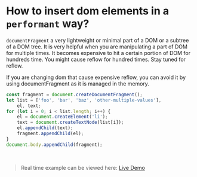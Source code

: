 # How to insert dom elements in a `performant` way?	

`documentFragment` a very lightweight or minimal part of a DOM or a subtree of a DOM tree. It is very helpful when you are manipulating a part of DOM for multiple times. It becomes expensive to hit a certain portion of DOM for hundreds time. You might cause reflow for hundred times. Stay tuned for reflow.

If you are changing dom that cause expensive reflow, you can avoid it by using documentFragment as it is managed in the memory.

```js
const fragment = document.createDocumentFragment();
let list = ['foo', 'bar', 'baz', 'other-multiple-values'],
    el, text;
for (let i = 0; i < list.length; i++) {
    el = document.createElement('li');
    text = document.createTextNode(list[i]);
    el.appendChild(text);
    fragment.appendChild(el);
}
document.body.appendChild(fragment);
```

<br class="my-10"/>

> Real time example can be viewed here: <a href="../practices/A27.html" target="_blank">Live Demo</a>

<template v-slot:refvideo>
    <iframe src="https://www.youtube.com/embed/EddrT4FLzd0" allowfullscreen></iframe>
</template>